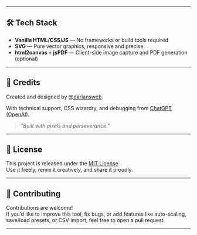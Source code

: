 
---

## 🛠️ Tech Stack

- **Vanilla HTML/CSS/JS** — No frameworks or build tools required
- **SVG** — Pure vector graphics, responsive and precise
- **html2canvas + jsPDF** — Client-side image capture and PDF generation (optional)

---

## 🧙 Credits

Created and designed by [@dariansweb](https://github.com/dariansweb).

With technical support, CSS wizardry, and debugging from [ChatGPT (OpenAI)](https://openai.com/chatgpt).  
> *"Built with pixels and perseverance."*

---

## 📜 License

This project is released under the [MIT License](LICENSE).  
Use it freely, remix it creatively, and share it proudly.

---

## 🙌 Contributing

Contributions are welcome!  
If you’d like to improve this tool, fix bugs, or add features like auto-scaling, save/load presets, or CSV import, feel free to open a pull request.

---
